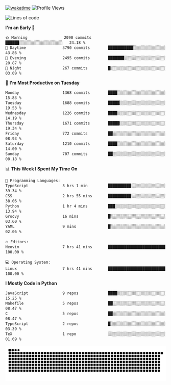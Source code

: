 [![wakatime](https://wakatime.com/badge/user/b920b284-3cde-4cd4-b72e-f7f22d050b16.svg)](https://wakatime.com/@b920b284-3cde-4cd4-b72e-f7f22d050b16)
![Profile Views](http://img.shields.io/badge/Profile%20Views-4586-blue)
<!--START_SECTION:waka-->
![Lines of code](https://img.shields.io/badge/From%20Hello%20World%20I%27ve%20Written-6.8%20million%20lines%20of%20code-blue)

**I'm an Early 🐤** 

```text
🌞 Morning                2090 commits        ██████░░░░░░░░░░░░░░░░░░░   24.18 % 
🌆 Daytime                3790 commits        ███████████░░░░░░░░░░░░░░   43.86 % 
🌃 Evening                2495 commits        ███████░░░░░░░░░░░░░░░░░░   28.87 % 
🌙 Night                  267 commits         █░░░░░░░░░░░░░░░░░░░░░░░░   03.09 % 
```
📅 **I'm Most Productive on Tuesday** 

```text
Monday                   1368 commits        ████░░░░░░░░░░░░░░░░░░░░░   15.83 % 
Tuesday                  1688 commits        █████░░░░░░░░░░░░░░░░░░░░   19.53 % 
Wednesday                1226 commits        ████░░░░░░░░░░░░░░░░░░░░░   14.19 % 
Thursday                 1671 commits        █████░░░░░░░░░░░░░░░░░░░░   19.34 % 
Friday                   772 commits         ██░░░░░░░░░░░░░░░░░░░░░░░   08.93 % 
Saturday                 1210 commits        ████░░░░░░░░░░░░░░░░░░░░░   14.00 % 
Sunday                   707 commits         ██░░░░░░░░░░░░░░░░░░░░░░░   08.18 % 
```


📊 **This Week I Spent My Time On** 

```text
💬 Programming Languages: 
TypeScript               3 hrs 1 min         ██████████░░░░░░░░░░░░░░░   39.34 % 
CSS                      2 hrs 55 mins       ██████████░░░░░░░░░░░░░░░   38.06 % 
Python                   1 hr 4 mins         ███░░░░░░░░░░░░░░░░░░░░░░   13.94 % 
Groovy                   16 mins             █░░░░░░░░░░░░░░░░░░░░░░░░   03.60 % 
YAML                     9 mins              █░░░░░░░░░░░░░░░░░░░░░░░░   02.06 % 

🔥 Editors: 
Neovim                   7 hrs 41 mins       █████████████████████████   100.00 % 

💻 Operating System: 
Linux                    7 hrs 41 mins       █████████████████████████   100.00 % 
```

**I Mostly Code in Python** 

```text
JavaScript               9 repos             ████░░░░░░░░░░░░░░░░░░░░░   15.25 % 
Makefile                 5 repos             ██░░░░░░░░░░░░░░░░░░░░░░░   08.47 % 
C                        5 repos             ██░░░░░░░░░░░░░░░░░░░░░░░   08.47 % 
TypeScript               2 repos             █░░░░░░░░░░░░░░░░░░░░░░░░   03.39 % 
TeX                      1 repo              ░░░░░░░░░░░░░░░░░░░░░░░░░   01.69 % 
```




<!--END_SECTION:waka-->
![Snake animation](https://raw.githubusercontent.com/timmypidashev/timmypidashev/main/commits.svg)
